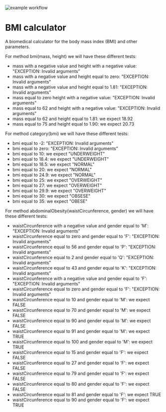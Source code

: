 ![example workflow](https://github.com/jmhorcas/bmicalc/actions/workflows/maven.yml/badge.svg)

# BMI calculator
A biomedical calculator for the body mass index (BMI) and other parameters.

For method bmi(mass, height) we will have these different tests:
- mass with a negative value and height with a negative value: "EXCEPTION: Invalid arguments"
- mass with a negative value and height equal to zero: "EXCEPTION: Invalid arguments"
- mass with a negative value and height equal to 1.81: "EXCEPTION: Invalid arguments"
- mass equal to zero height with a negative value: "EXCEPTION: Invalid arguments"
- mass equal to 62 and height with a negative value: "EXCEPTION: Invalid arguments"
- mass equal to 62 and height equal to 1.81: we expect 18.92
- mass equal to 75 and height equal to 1.90: we expect 20.73

For method category(bmi) we will have these different tests:
- bmi equal to -2: "EXCEPTION: Invalid arguments"
- bmi equal to zero: "EXCEPTION: Invalid arguments"
- bmi equal to 10: we expect "UNDERWEIGHT"
- bmi equal to 18.4: we expect "UNDERWEIGHT"
- bmi equal to 18.5: we expect "NORMAL"
- bmi equal to 20: we expect "NORMAL"
- bmi equal to 24.9: we expect "NORMAL"
- bmi equal to 25: we expect "OVERWEIGHT"
- bmi equal to 27: we expect "OVERWEIGHT"
- bmi equal to 29.9: we expect "OVERWEIGHT"
- bmi equal to 30: we expect "OBSESE"
- bmi equal to 35: we expect "OBESE"

For method abdominalObesity(waistCircunference, gender) we will have these different tests:
- waistCircunference with a negative value and gender equal to 'M': "EXCEPTION: Invalid arguments"
- waistCircunference equal to zero and gender equal to 'F': "EXCEPTION: Invalid arguments"
- waistCircunference equal to 56 and gender equal to 'P': "EXCEPTION: Invalid arguments"
- waistCircunference equal to 2 and gender equal to 'Q': "EXCEPTION: Invalid arguments"
- waistCircunference equal to 43 and gender equal to 'K': "EXCEPTION: Invalid arguments"
- waistCircunference with a negative value and gender equal to 'F': "EXCEPTION: Invalid arguments"
- waistCircunference equal to zero and gender equal to 'F': "EXCEPTION: Invalid arguments"
- waistCircunference equal to 10 and gender equal to 'M': we expect FALSE
- waistCircunference equal to 70 and gender equal to 'M': we expect FALSE
- waistCircunference equal to 90 and gender equal to 'M': we expect FALSE
- waistCircunference equal to 91 and gender equal to 'M': we expect TRUE
- waistCircunference equal to 100 and gender equal to 'M': we expect TRUE
- waistCircunference equal to 15 and gender equal to 'F': we expect FALSE
- waistCircunference equal to 27 and gender equal to 'F': we expect FALSE
- waistCircunference equal to 79 and gender equal to 'F': we expect FALSE
- waistCircunference equal to 80 and gender equal to 'F': we expect FALSE
- waistCircunference equal to 81 and gender equal to 'F': we expect TRUE
- waistCircunference equal to 90 and gender equal to 'F': we expect TRUE